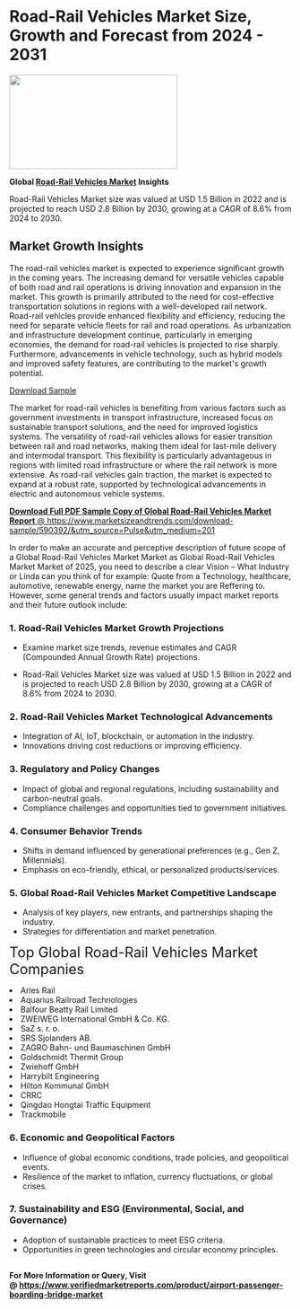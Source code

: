 <H1>Road-Rail Vehicles Market Size, Growth and Forecast from 2024 - 2031</H1><img class="aligncenter size-medium wp-image-584254" src="https://thirdeyenews.in/wp-content/uploads/2024/09/Global-Market-Research-300x168.jpeg" alt="" width="300" height="168" /><p><strong>Global&nbsp;<a href="https://www.marketsizeandtrends.com/download-sample/590392/&amp;utm_source=Pulse&amp;utm_medium=201">Road-Rail Vehicles Market</a> Insights</strong></p><p>Road-Rail Vehicles Market size was valued at USD 1.5 Billion in 2022 and is projected to reach USD 2.8 Billion by 2030, growing at a CAGR of 8.6% from 2024 to 2030.</p><p><h2>Market Growth Insights</h2> <p>The road-rail vehicles market is expected to experience significant growth in the coming years. The increasing demand for versatile vehicles capable of both road and rail operations is driving innovation and expansion in the market. This growth is primarily attributed to the need for cost-effective transportation solutions in regions with a well-developed rail network. Road-rail vehicles provide enhanced flexibility and efficiency, reducing the need for separate vehicle fleets for rail and road operations. As urbanization and infrastructure development continue, particularly in emerging economies, the demand for road-rail vehicles is projected to rise sharply. Furthermore, advancements in vehicle technology, such as hybrid models and improved safety features, are contributing to the market's growth potential.</p> <p><a href="#">Download Sample</a></p> <p>The market for road-rail vehicles is benefiting from various factors such as government investments in transport infrastructure, increased focus on sustainable transport solutions, and the need for improved logistics systems. The versatility of road-rail vehicles allows for easier transition between rail and road networks, making them ideal for last-mile delivery and intermodal transport. This flexibility is particularly advantageous in regions with limited road infrastructure or where the rail network is more extensive. As road-rail vehicles gain traction, the market is expected to expand at a robust rate, supported by technological advancements in electric and autonomous vehicle systems.</p> <p><a href="#"></p><p><span class=""><strong>Download Full PDF Sample Copy of Global Road-Rail Vehicles Market Report</strong> @ <a href="https://www.marketsizeandtrends.com/download-sample/590392/&amp;utm_source=Pulse&amp;utm_medium=201" target="_blank">https://www.marketsizeandtrends.com/download-sample/590392/&amp;utm_source=Pulse&amp;utm_medium=201</a></span></p><p>In order to make an accurate and perceptive description of future scope of a Global&nbsp;Road-Rail Vehicles Market Market as Global&nbsp;Road-Rail Vehicles Market Market of 2025, you need to describe a clear Vision &ndash; What Industry or Linda can you think of for example: Quote from a Technology, healthcare, automotive, renewable energy, name the market you are Reffering to. However, some general trends and factors usually impact market reports and their future outlook include:</p><h3>1.&nbsp;<strong>Road-Rail Vehicles Market Growth Projections</strong></h3><ul><li>Examine market size trends, revenue estimates and CAGR (Compounded Annual Growth Rate) projections.</li><li><p>Road-Rail Vehicles Market size was valued at USD 1.5 Billion in 2022 and is projected to reach USD 2.8 Billion by 2030, growing at a CAGR of 8.6% from 2024 to 2030.</p></li></ul><h3>2.&nbsp;<strong>Road-Rail Vehicles Market Technological Advancements</strong></h3><ul><li>Integration of AI, IoT, blockchain, or automation in the industry.</li><li>Innovations driving cost reductions or improving efficiency.</li></ul><h3>3.&nbsp;<strong>Regulatory and Policy Changes</strong></h3><ul><li>Impact of global and regional regulations, including sustainability and carbon-neutral goals.</li><li>Compliance challenges and opportunities tied to government initiatives.</li></ul><h3>4.&nbsp;<strong>Consumer Behavior Trends</strong></h3><ul><li>Shifts in demand influenced by generational preferences (e.g., Gen Z, Millennials).</li><li>Emphasis on eco-friendly, ethical, or personalized products/services.</li></ul><h3>5.&nbsp;<strong>Global Road-Rail Vehicles Market Competitive Landscape</strong></h3><ul><li>Analysis of key players, new entrants, and partnerships shaping the industry.</li><li>Strategies for differentiation and market penetration.</li></ul><p data-pm-slice="1 1 []"><span style="color: inherit; font-family: inherit; font-size: 25px;">Top Global Road-Rail Vehicles Market Companies</span></p><div class="" data-test-id=""><p><li>Aries Rail</li><li> Aquarius Railroad Technologies</li><li> Balfour Beatty Rail Limited</li><li> ZWEIWEG International GmbH & Co. KG.</li><li> SaZ s. r. o.</li><li> SRS Sjolanders AB.</li><li> ZAGRO Bahn- und Baumaschinen GmbH</li><li> Goldschmidt Thermit Group</li><li> Zwiehoff GmbH</li><li> Harrybilt Engineering</li><li> Hilton Kommunal GmbH</li><li> CRRC</li><li> Qingdao Hongtai Traffic Equipment</li><li> Trackmobile</li></p></div><h3>6.&nbsp;<strong>Economic and Geopolitical Factors</strong></h3><ul><li>Influence of global economic conditions, trade policies, and geopolitical events.</li><li>Resilience of the market to inflation, currency fluctuations, or global crises.</li></ul><h3>7.&nbsp;<strong>Sustainability and ESG (Environmental, Social, and Governance)</strong></h3><ul><li>Adoption of sustainable practices to meet ESG criteria.</li><li>Opportunities in green technologies and circular economy principles.</li></ul><h2><strong style="font-size: 14px;">For More Information or Query, Visit @&nbsp;</strong><a style="background-color: #ffffff; font-size: 14px;" href="https://www.marketsizeandtrends.com/report/road-rail-vehicles-market/" target="_blank">https://www.verifiedmarketreports.com/product/airport-passenger-boarding-bridge-market</a></h2>

